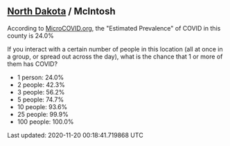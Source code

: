 
## [North Dakota](/united-states/north-dakota) / McIntosh

According to [MicroCOVID.org](http://microcovid.org),
the "Estimated Prevalence" of COVID in this county is 24.0%

If you interact with a certain number of people in this location
(all at once in a group, or spread out across the day), what is the chance that
1 or more of them has COVID?

- 1 person: 24.0%
- 2 people: 42.3%
- 3 people: 56.2%
- 5 people: 74.7%
- 10 people: 93.6%
- 25 people: 99.9%
- 100 people: 100.0%

Last updated: 2020-11-20 00:18:41.719868 UTC

